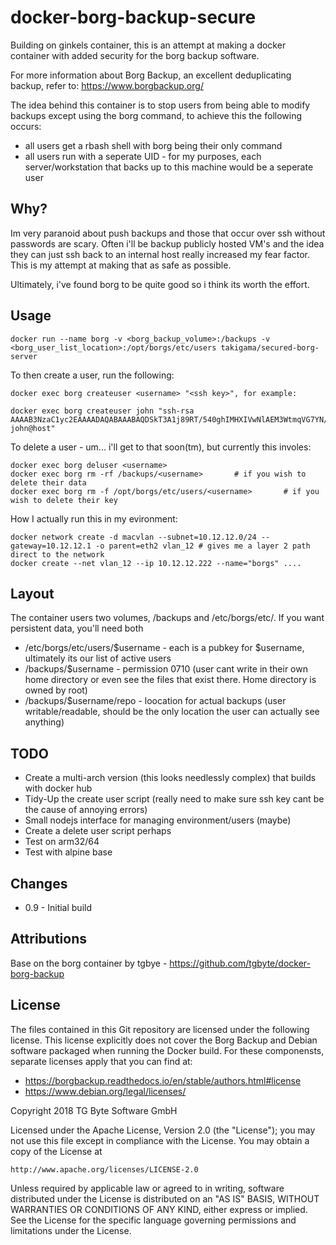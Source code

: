 # docker-borg-backup-secure

Building on ginkels container, this is an attempt at making a docker container with added security for the borg backup software.

For more information about Borg Backup, an excellent deduplicating backup, refer to: https://www.borgbackup.org/

The idea behind this container is to stop users from being able to modify backups except using the borg command, to achieve this the following occurs:

* all users get a rbash shell with borg being their only command
* all users run with a seperate UID - for my purposes, each server/workstation that backs up to this machine would be a seperate user

## Why?

Im very paranoid about push backups and those that occur over ssh without passwords are scary. Often i'll be backup publicly hosted VM's
and the idea they can just ssh back to an internal host really increased my fear factor. This is my attempt at making that as safe as
possible.

Ultimately, i've found borg to be quite good so i think its worth the effort.


## Usage

```
docker run --name borg -v <borg_backup_volume>:/backups -v <borg_user_list_location>:/opt/borgs/etc/users takigama/secured-borg-server
```

To then create a user, run the following:

```
docker exec borg createuser <username> "<ssh key>", for example:

docker exec borg createuser john "ssh-rsa AAAAB3NzaC1yc2EAAAADAQABAAABAQDSkT3A1j89RT/540ghIMHXIVwNlAEM3WtmqVG7YN/wYwtsJ8iCszg4/lXQsfLFxYmEVe8L9atgtMGCi5QdYPl4X/c+5YxFfm88Yjfx+2xEgUdOr864eaI22yaNMQ0AlyilmK+asewfaszxcvzxcvzxcv+MCUWo+cyBFZVGOzrjJGEcHewOCbVs+IJWBFSi6w1enbKGc+RY9KrnzeDKWWqzYnNofiHGVFAuMxrmZOasqlTIKiC2UK3RmLxZicWiQmPnpnjJRo7pL0oYM9r/sIWzD6i2S9szDy6aZ john@host"
```

To delete a user - um... i'll get to that soon(tm), but currently this involes:

```
docker exec borg deluser <username>
docker exec borg rm -rf /backups/<username>       # if you wish to delete their data
docker exec borg rm -f /opt/borgs/etc/users/<username>       # if you wish to delete their key
```

How I actually run this in my evironment:
```
docker network create -d macvlan --subnet=10.12.12.0/24 --gateway=10.12.12.1 -o parent=eth2 vlan_12 # gives me a layer 2 path direct to the network
docker create --net vlan_12 --ip 10.12.12.222 --name="borgs" .... 
```

## Layout

The container users two volumes, /backups and /etc/borgs/etc/. If you want persistent data, you'll need both

 * /etc/borgs/etc/users/$username - each is a pubkey for $username, ultimately its our list of active users
 * /backups/$username - permission 0710 (user cant write in their own home directory or even see the files that exist there. Home directory is owned by root)
 * /backups/$username/repo - loocation for actual backups (user writable/readable, should be the only location the user can actually see anything)

## TODO

 * Create a multi-arch version (this looks needlessly complex) that builds with docker hub
 * Tidy-Up the create user script (really need to make sure ssh key cant be the cause of annoying errors)
 * Small nodejs interface for managing environment/users (maybe)
 * Create a delete user script perhaps
 * Test on arm32/64
 * Test with alpine base


 ## Changes

  * 0.9 - Initial build

## Attributions

Base on the borg container by tgbye - https://github.com/tgbyte/docker-borg-backup


## License

The files contained in this Git repository are licensed under the following license. This license explicitly does not cover the Borg Backup and Debian software packaged when running the Docker build. For these componensts, separate licenses apply that you can find at:

* https://borgbackup.readthedocs.io/en/stable/authors.html#license
* https://www.debian.org/legal/licenses/

Copyright 2018 TG Byte Software GmbH

Licensed under the Apache License, Version 2.0 (the "License");
you may not use this file except in compliance with the License.
You may obtain a copy of the License at

    http://www.apache.org/licenses/LICENSE-2.0

Unless required by applicable law or agreed to in writing, software
distributed under the License is distributed on an "AS IS" BASIS,
WITHOUT WARRANTIES OR CONDITIONS OF ANY KIND, either express or implied.
See the License for the specific language governing permissions and
limitations under the License.
